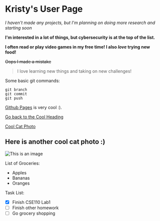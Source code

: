 # Kristy's User Page

*I haven't made any projects, but I'm planning on doing more research and starting soon*

**I'm interested in a lot of things, but cybersecurity is at the top of the list.**

**I often read or play video games in my free time! I also _love_ trying new food!**

~~Oops I made a mistake~~

>I love learning new things and taking on new challenges!

Some basic git commands:

```
git branch
git commit
git push
```

[Github Pages](https://pages.github.com/) is very cool :).

[Go back to the Cool Heading](#kristy's-user-page)

[Cool Cat Photo](/CatPhoto1.jpg)

## Here is another cool cat photo :)

![This is an image](https://styles.redditmedia.com/t5_2r5i1/styles/communityIcon_x4lqmqzu1hi81.jpg)

List of Groceries:

- Apples
- Bananas
- Oranges

Task List:

- [x] Finish CSE110 Lab1
- [ ] Finish other homework
- [ ] Go grocery shopping